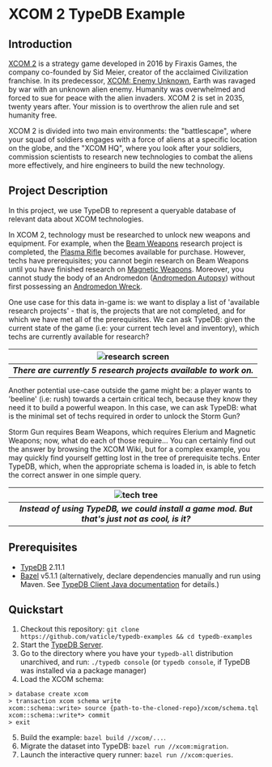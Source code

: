 # XCOM 2 TypeDB Example

## Introduction

[XCOM 2](https://en.wikipedia.org/wiki/XCOM_2) is a strategy game developed in 2016 by Firaxis Games, the company
co-founded by Sid Meier, creator of the acclaimed Civilization franchise. In its predecessor,
[XCOM: Enemy Unknown](https://en.wikipedia.org/wiki/XCOM:_Enemy_Unknown), Earth was ravaged by war with an unknown
alien enemy. Humanity was overwhelmed and forced to sue for peace with the alien invaders. XCOM 2 is set in 2035,
twenty years after. Your mission is to overthrow the alien rule and set humanity free.

XCOM 2 is divided into two main environments: the "battlescape", where your squad of soldiers engages with a force of
aliens at a specific location on the globe, and the "XCOM HQ", where you look after your soldiers, commission scientists
to research new technologies to combat the aliens more effectively, and hire engineers to build the new technology.

## Project Description

In this project, we use TypeDB to represent a queryable database of relevant data about XCOM technologies.

In XCOM 2, technology must be researched to unlock new weapons and equipment. For example, when the
[Beam Weapons](https://xcom.fandom.com/wiki/Beam_Weapons_(research)) research project is completed, the
[Plasma Rifle](https://xcom.fandom.com/wiki/Plasma_Rifle_(XCOM_2)) becomes available for purchase. However, techs have
prerequisites; you cannot begin research on Beam Weapons until you have finished research on
[Magnetic Weapons](https://xcom.fandom.com/wiki/Magnetic_Weapons). Moreover, you cannot study the body of an Andromedon
([Andromedon Autopsy](https://xcom.fandom.com/wiki/Andromedon_Autopsy)) without first possessing an
[Andromedon Wreck](https://xcom.fandom.com/wiki/Andromedon_Wreck).

One use case for this data in-game is: we want to display a list of 'available research projects' - that is, the
projects that are not completed, and for which we have met all of the prerequisites. We can ask TypeDB: given the
current state of the game (i.e: your current tech level and inventory), which techs are currently available for
research?

| ![research screen](images/xcom2-research-screen.jpg?raw=true) |
|:--:|
| ***There are currently 5 research projects available to work on.*** |

Another potential use-case outside the game might be: a player wants to 'beeline' (i.e: rush) towards a certain critical
tech, because they know they need it to build a powerful weapon. In this case, we can ask TypeDB: what is the minimal
set of techs required in order to unlock the Storm Gun?

Storm Gun requires Beam Weapons, which requires Elerium and Magnetic Weapons; now, what do each of those require...
You can certainly find out the answer by browsing the XCOM Wiki, but for a complex example, you may quickly find
yourself getting lost in the tree of prerequisite techs. Enter TypeDB, which, when the appropriate schema is loaded in,
is able to fetch the correct answer in one simple query.

| ![tech tree](images/tech-tree-mod.jpg?raw=true) |
|:--:|
| ***Instead of using TypeDB, we could install a game mod. But that's just not as cool, is it?*** |

## Prerequisites

* [TypeDB](https://docs.vaticle.com/docs/running-typedb/install-and-run) 2.11.1
* [Bazel](https://bazel.build/install) v5.1.1 (alternatively, declare dependencies manually and run using Maven. See [TypeDB Client Java documentation](http://docs.vaticle.com/docs/client-api/java) for details.)

## Quickstart

1. Checkout this repository: `git clone https://github.com/vaticle/typedb-examples && cd typedb-examples`
2. Start the [TypeDB Server](http://docs.vaticle.com/docs/running-typedb/install-and-run#start-the-typedb-server).
3. Go to the directory where you have your `typedb-all` distribution unarchived, and run: `./typedb console` (or `typedb console`, if TypeDB was installed via a package manager)
4. Load the XCOM schema:
```shell
> database create xcom
> transaction xcom schema write
xcom::schema::write> source {path-to-the-cloned-repo}/xcom/schema.tql
xcom::schema::write*> commit
> exit
```
5. Build the example: `bazel build //xcom/...`.
6. Migrate the dataset into TypeDB: `bazel run //xcom:migration`.
7. Launch the interactive query runner: `bazel run //xcom:queries`.
